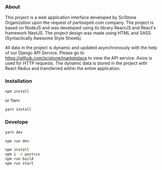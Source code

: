 ### About
This project is a web application interface developed by SciStone Organization upon the request of partisepeti.com company. The project is based on NodeJS and was developed using its library ReactJS and React's framework NextJS. The project design was made using HTML and SASS (Syntactically Awesome Style Sheets).

All data in the project is dynamic and updated asynchronously with the help of our Django API Service. Please go to https://github.com/scistone/marketplace to view the API service. Axios is used for HTTP requests. The dynamic data is stored in the project with React Redux and transferred within the entire application.

### Installation
```bash
npm install
```
or Yarn
```bash
yarn install 
```
### Develope
```bash
yarn dev 
```

```bash
npm run dev
```

```bash
npm install
npm i -d postcss
npm run build
npm run start
```

